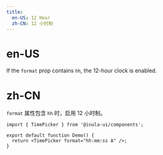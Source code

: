 ```yaml
---
title:
  en-US: 12 Hour
  zh-CN: 12 小时制
---
```


# en-US

If the `format` prop contains `hh`, the 12-hour clock is enabled.

# zh-CN

`format` 属性包含 `hh` 时，启用 12 小时制。

```tsx
import { TimePicker } from '@inula-ui/components';

export default function Demo() {
  return <TimePicker format="hh:mm:ss A" />;
}
```
